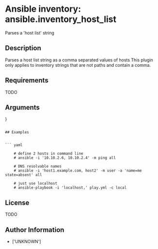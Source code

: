 # Ansible inventory: ansible.inventory_host_list


Parses a 'host list' string

## Description

Parses a host list string as a comma separated values of hosts
This plugin only applies to inventory strings that are not paths and contain a comma.

## Requirements

TODO

## Arguments

}
```

## Examples


``` yaml

    # define 2 hosts in command line
    # ansible -i '10.10.2.6, 10.10.2.4' -m ping all

    # DNS resolvable names
    # ansible -i 'host1.example.com, host2' -m user -a 'name=me state=absent' all

    # just use localhost
    # ansible-playbook -i 'localhost,' play.yml -c local

```

## License

TODO

## Author Information
  - ['UNKNOWN']
